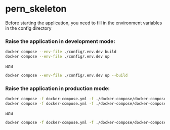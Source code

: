 # pern_skeleton

Before starting the application, you need to fill in the environment variables in the config directory

### Raise the application in development mode:
``` bash
docker compose --env-file ./config/.env.dev build
docker compose --env-file ./config/.env.dev up
```

или

``` bash
docker compose --env-file ./config/.env.dev up --build
```

### Raise the application in production mode:
``` bash
docker compose -f docker-compose.yml -f ./docker-compose/docker-compose.nginx.yml --env-file ./config/.env.prod build --no-cache
docker compose -f docker-compose.yml -f ./docker-compose/docker-compose.nginx.yml --env-file ./config/.env.prod up
```

или

``` bash
docker compose -f docker-compose.yml -f ./docker-compose/docker-compose.nginx.yml --env-file ./config/.env.prod up --build
```